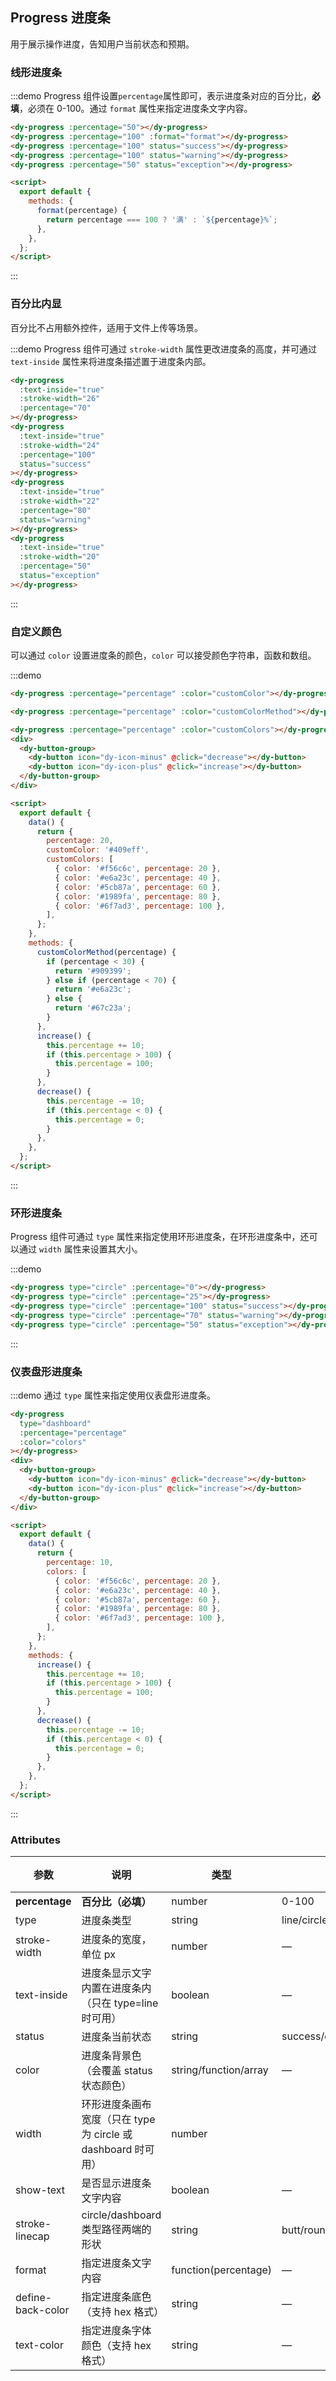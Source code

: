 ## Progress 进度条

用于展示操作进度，告知用户当前状态和预期。

### 线形进度条

:::demo Progress 组件设置`percentage`属性即可，表示进度条对应的百分比，**必填**，必须在 0-100。通过 `format` 属性来指定进度条文字内容。

```html
<dy-progress :percentage="50"></dy-progress>
<dy-progress :percentage="100" :format="format"></dy-progress>
<dy-progress :percentage="100" status="success"></dy-progress>
<dy-progress :percentage="100" status="warning"></dy-progress>
<dy-progress :percentage="50" status="exception"></dy-progress>

<script>
  export default {
    methods: {
      format(percentage) {
        return percentage === 100 ? '满' : `${percentage}%`;
      },
    },
  };
</script>
```

:::

### 百分比内显

百分比不占用额外控件，适用于文件上传等场景。

:::demo Progress 组件可通过 `stroke-width` 属性更改进度条的高度，并可通过 `text-inside` 属性来将进度条描述置于进度条内部。

```html
<dy-progress
  :text-inside="true"
  :stroke-width="26"
  :percentage="70"
></dy-progress>
<dy-progress
  :text-inside="true"
  :stroke-width="24"
  :percentage="100"
  status="success"
></dy-progress>
<dy-progress
  :text-inside="true"
  :stroke-width="22"
  :percentage="80"
  status="warning"
></dy-progress>
<dy-progress
  :text-inside="true"
  :stroke-width="20"
  :percentage="50"
  status="exception"
></dy-progress>
```

:::

### 自定义颜色

可以通过 `color` 设置进度条的颜色，`color` 可以接受颜色字符串，函数和数组。

:::demo

```html
<dy-progress :percentage="percentage" :color="customColor"></dy-progress>

<dy-progress :percentage="percentage" :color="customColorMethod"></dy-progress>

<dy-progress :percentage="percentage" :color="customColors"></dy-progress>
<div>
  <dy-button-group>
    <dy-button icon="dy-icon-minus" @click="decrease"></dy-button>
    <dy-button icon="dy-icon-plus" @click="increase"></dy-button>
  </dy-button-group>
</div>

<script>
  export default {
    data() {
      return {
        percentage: 20,
        customColor: '#409eff',
        customColors: [
          { color: '#f56c6c', percentage: 20 },
          { color: '#e6a23c', percentage: 40 },
          { color: '#5cb87a', percentage: 60 },
          { color: '#1989fa', percentage: 80 },
          { color: '#6f7ad3', percentage: 100 },
        ],
      };
    },
    methods: {
      customColorMethod(percentage) {
        if (percentage < 30) {
          return '#909399';
        } else if (percentage < 70) {
          return '#e6a23c';
        } else {
          return '#67c23a';
        }
      },
      increase() {
        this.percentage += 10;
        if (this.percentage > 100) {
          this.percentage = 100;
        }
      },
      decrease() {
        this.percentage -= 10;
        if (this.percentage < 0) {
          this.percentage = 0;
        }
      },
    },
  };
</script>
```

:::

### 环形进度条

Progress 组件可通过 `type` 属性来指定使用环形进度条，在环形进度条中，还可以通过 `width` 属性来设置其大小。

:::demo

```html
<dy-progress type="circle" :percentage="0"></dy-progress>
<dy-progress type="circle" :percentage="25"></dy-progress>
<dy-progress type="circle" :percentage="100" status="success"></dy-progress>
<dy-progress type="circle" :percentage="70" status="warning"></dy-progress>
<dy-progress type="circle" :percentage="50" status="exception"></dy-progress>
```

:::

### 仪表盘形进度条

:::demo 通过 `type` 属性来指定使用仪表盘形进度条。

```html
<dy-progress
  type="dashboard"
  :percentage="percentage"
  :color="colors"
></dy-progress>
<div>
  <dy-button-group>
    <dy-button icon="dy-icon-minus" @click="decrease"></dy-button>
    <dy-button icon="dy-icon-plus" @click="increase"></dy-button>
  </dy-button-group>
</div>

<script>
  export default {
    data() {
      return {
        percentage: 10,
        colors: [
          { color: '#f56c6c', percentage: 20 },
          { color: '#e6a23c', percentage: 40 },
          { color: '#5cb87a', percentage: 60 },
          { color: '#1989fa', percentage: 80 },
          { color: '#6f7ad3', percentage: 100 },
        ],
      };
    },
    methods: {
      increase() {
        this.percentage += 10;
        if (this.percentage > 100) {
          this.percentage = 100;
        }
      },
      decrease() {
        this.percentage -= 10;
        if (this.percentage < 0) {
          this.percentage = 0;
        }
      },
    },
  };
</script>
```

:::

### Attributes

| 参数              | 说明                                                          | 类型                  | 可选值                    | 默认值 |
| ----------------- | ------------------------------------------------------------- | --------------------- | ------------------------- | ------ |
| **percentage**    | **百分比（必填）**                                            | number                | 0-100                     | 0      |
| type              | 进度条类型                                                    | string                | line/circle/dashboard     | line   |
| stroke-width      | 进度条的宽度，单位 px                                         | number                | —                         | 6      |
| text-inside       | 进度条显示文字内置在进度条内（只在 type=line 时可用）         | boolean               | —                         | false  |
| status            | 进度条当前状态                                                | string                | success/exception/warning | —      |
| color             | 进度条背景色（会覆盖 status 状态颜色）                        | string/function/array | —                         | ''     |
| width             | 环形进度条画布宽度（只在 type 为 circle 或 dashboard 时可用） | number                |                           | 126    |
| show-text         | 是否显示进度条文字内容                                        | boolean               | —                         | true   |
| stroke-linecap    | circle/dashboard 类型路径两端的形状                           | string                | butt/round/square         | round  |
| format            | 指定进度条文字内容                                            | function(percentage)  | —                         | —      |
| define-back-color | 指定进度条底色（支持 hex 格式）                               | string                | —                         | —      |
| text-color        | 指定进度条字体颜色（支持 hex 格式）                           | string                | —                         | —      |
